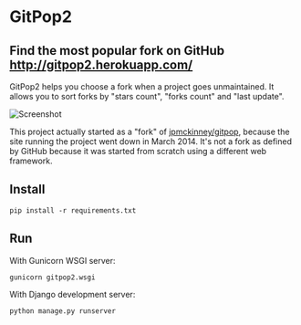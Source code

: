 GitPop2
==============

Find the most popular fork on GitHub <http://gitpop2.herokuapp.com/>
--------------

GitPop2 helps you choose a fork when a project goes unmaintained. It allows you to sort forks by "stars count", "forks count" and "last update".

![Screenshot](https://raw.github.com/AndreMiras/gitpop2/master/docs/screenshot.png)

This project actually started as a "fork" of [jpmckinney/gitpop](https://github.com/jpmckinney/gitpop), because the site running the project went down in March 2014.
It's not a fork as defined by GitHub because it was started from scratch using a different web framework.

Install
--------------
```
pip install -r requirements.txt
```

Run
--------------
With Gunicorn WSGI server:
```
gunicorn gitpop2.wsgi
```
With Django development server:
```
python manage.py runserver
```
